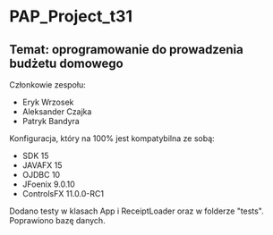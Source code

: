 # PAP_Project_t31
## Temat: oprogramowanie do prowadzenia budżetu domowego

Członkowie zespołu:
- Eryk Wrzosek
- Aleksander Czajka
- Patryk Bandyra

Konfiguracja, który na 100% jest kompatybilna ze sobą:
- SDK 15
- JAVAFX 15
- OJDBC 10
- JFoenix 9.0.10
- ControlsFX 11.0.0-RC1

Dodano testy w klasach App i ReceiptLoader oraz w folderze "tests".
Poprawiono bazę danych.
